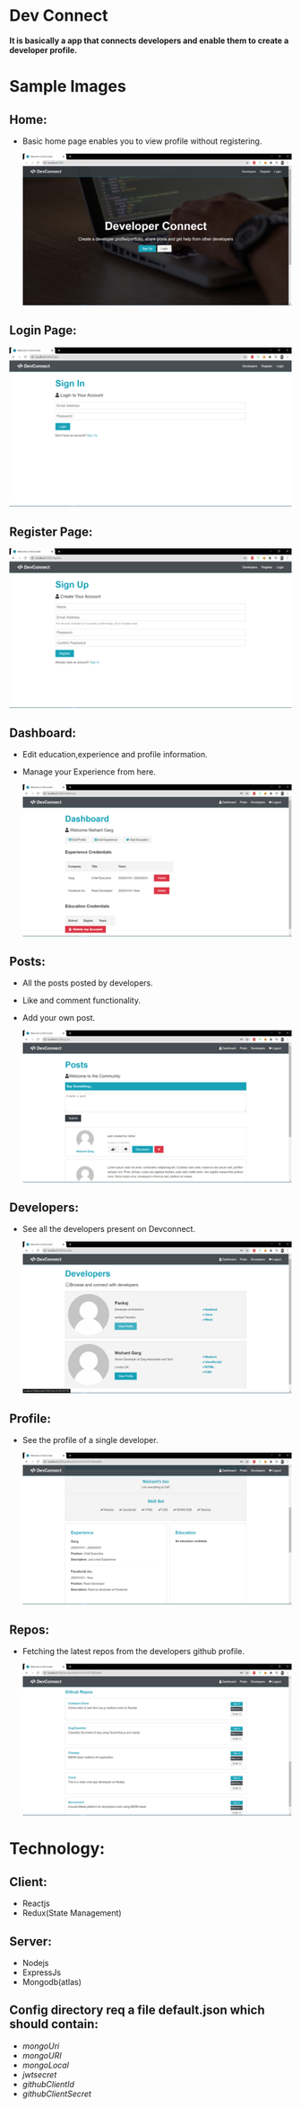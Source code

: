 # Dev Connect

**It is basically a app that connects developers and enable them to create a developer profile.**

# Sample Images

## Home:

- Basic home page enables you to view profile without registering.

  <img src="./img/home.png" />

## Login Page:

<img src="./img/login.png" />

## Register Page:

<img src="./img/register.png" />

## Dashboard:

- Edit education,experience and profile information.
- Manage your Experience from here.

  <img src="./img/dashboard.png" />

## Posts:

- All the posts posted by developers.
- Like and comment functionality.
- Add your own post.

  <img src="./img/posts.png" />

## Developers:

- See all the developers present on Devconnect.

  <img src="./img/developers.png" />

## Profile:

- See the profile of a single developer.

  <img src="./img/profile.png" />

## Repos:

- Fetching the latest repos from the developers github profile.

  <img src="./img/repos.png" />

# Technology:

## Client:

- Reactjs
- Redux(State Management)

## Server:

- Nodejs
- ExpressJs
- Mongodb(atlas)

## Config directory req a file default.json which should contain:

- _mongoUri_
- _mongoURI_
- _mongoLocal_
- _jwtsecret_
- _githubClientId_
- _githubClientSecret_
